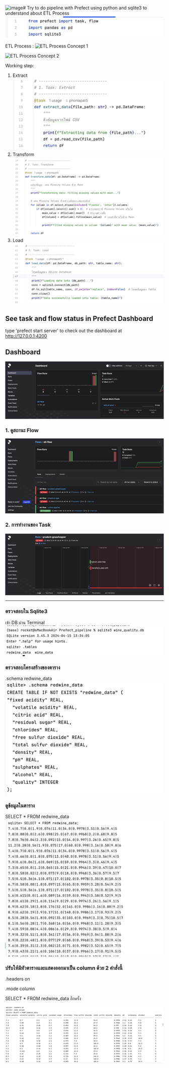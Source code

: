 ![image](https://github.com/user-attachments/assets/81e72b4e-7814-411e-9a3a-6dfbf59e8d48)# Try to do pipeline with Prefect using python and sqlite3 to understand about ETL Process
![Library that used in this project](images/library.png)

ETL Process :
![ETL Process Concept 1]([https://www.example.com/images/example.png](https://www.informatica.com/content/dam/informatica-com/en/images/misc/etl-process-explained-diagram.png))


![ETL Process Concept 2]([https://www.example.com/images/example.png](https://media.geeksforgeeks.org/wp-content/uploads/ETL.jpg))

Working step:
1. Extract
   ![Extract step](images/extract.png)
2. Transform
   ![Transform step](images/transform.png)
3. Load
   ![Load step](images/load.png)


## See task and flow status in Prefect Dashboard
type 'prefect start server' to check out the dashboard at http://127.0.0.1:4200

## Dashboard
![Prefect Dashboard](images/Dashboard.png)

### 1. ดูสถานะ Flow
![ภาพ Flow Overview](images/flow_overview.png)

### 2. การทำงานของ Task
![ภาพ Task Details](images/Task.png)

---

### ตรวจสอบใน Sqlite3
เข้า DB ผ่าน Terminal
![Use database](images/use_winedata_db.png)

### ตรวจสอบโครงสร้างของตาราง
.schema redwine_data
![See table structure](images/table_structure.png)

### ดูข้อมูลในตาราง
SELECT * FROM redwine_data
![See table data](images/see_data.png)

### ปรับให้มีหัวตารางและแสดงออกมาเป็น column ด้วย 2 คำสั่งนี้

.headers on

.mode column

SELECT * FROM redwine_data อีกครั้ง

![Justify Table](images/justify_table.png)
  


